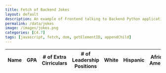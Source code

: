 ```yaml
---
title: Fetch of Backend Jokes
layout: default
description: An example of Frontend talking to Backend Python application serving jokes.  This example provides the ability to react to the Joke (haha or boohoo).
permalink: /data/jokes
image: /images/jokes.png
categories: [C4.7]
tags: [javascript, fetch, dom, getElementID, appendChild]
---
```



<!-- HTML table fragment for page -->
<table>
  <thead>
  <tr>
    <th>Name</th>
    <th>GPA</th>
    <th># of Extra Cirriculars</th>
    <th># of Leadership Positions</th>
    <th>White</th>
    <th>Hispanic</th>
    <th>African-American</th>
    <th>Asian</th>
    <th>Other</th>
    <th>Computer Science</th>
    <th>Business</th>
    <th>Biology</th>
    <th>Politics</th>
    <th>Engineering</th>
    <th>Social Sciences</th>
    <th>English</th>
    <th>Other</th>
    <th>Acceptance Rate</th>
    <th>SAT Score</th>
    <th>ACT Score</th>
    <th>Gender</th>
    <th>Essay</th>
  </tr>
</thead>
<tbody id="result">
    <!-- javascript generated data -->
</tbody>
</table>

<!-- Script is layed out in a sequence (without a function) and will execute when page is loaded -->
<script>

  // prepare HTML defined "result" container for new output
  const resultContainer = document.getElementById("result");

  // keys for joke reactions
  const name = "college";
  const GPA = "gpa";
  const ec = "ec";
  const awards = "award";
  const leadership = "lead";
  const white = "white";
  const hispanic = "hispanic";
  const africanamerican = "africanamerican";
  const asian = "asian";
  const other_race = "otherrace";
  const cs = "cs";
  const business = "business";
  const biology = "bio";
  const politics = "politics";
  const engineering = "engineer";
  const ss = "ss";
  const english = "english";
  const other_major = "othermajor";
  const acceptance = "acceptrate";
  const SAT = "sat";
  const ACT = "act";
  const gender = "gendermale";
  const gender2 = "genderfemale";
  const essay = "essay";

  // prepare fetch urls
  const url = "https://sadv.nighthawkcodescrums.gq/api/college/";

  // prepare fetch GET options
  const options = {
    method: 'GET', // *GET, POST, PUT, DELETE, etc.
    mode: 'cors', // no-cors, *cors, same-origin
    cache: 'default', // *default, no-cache, reload, force-cache, only-if-cached
    credentials: 'omit', // include, *same-origin, omit
    headers: {
      'Content-Type': 'application/json'
      // 'Content-Type': 'application/x-www-form-urlencoded',
    },
  };
  // prepare fetch PUT options, clones with JS Spread Operator (...)
  const put_options = {...options, method: 'PUT'}; // clones and replaces method

  // fetch the API
  fetch(url, options)
    // response is a RESTful "promise" on any successful fetch
    .then(response => {
      // check for response errors
      if (response.status !== 200) {
          error('GET API response failure: ' + response.status);
          return;
      }
      // valid response will have JSON data
      response.json().then(data => {
          console.log(data);
          for (const row of data) {
            // make "tr element" for each "row of data"
            const tr = document.createElement("tr");
            
            // td for joke cell
            const college = document.createElement("td");
              name.innerHTML = row.id + ". " + row.name;  // add fetched data to innerHTML
            const gpa = document.createElement("td");
              GPA.innerHTML = row.id + ". " + row.GPA;
            const extra = document.createElement("td");
              ec.innerHTML = row.id + ". " + row.ec;

            // this builds ALL td's (cells) into tr (row) element
            tr.appendChild(college);

            // this adds all the tr (row) work above to the HTML "result" container
            resultContainer.appendChild(tr);
          }
      })
  })
  // catch fetch errors (ie Nginx ACCESS to server blocked)
  .catch(err => {
    error(err + " " + url);
  });

  // Something went wrong with actions or responses
  function error(err) {
    // log as Error in console
    console.error(err);
    // append error to resultContainer
    const tr = document.createElement("tr");
    const td = document.createElement("td");
    td.innerHTML = err;
    tr.appendChild(td);
    resultContainer.appendChild(tr);
  }

</script>